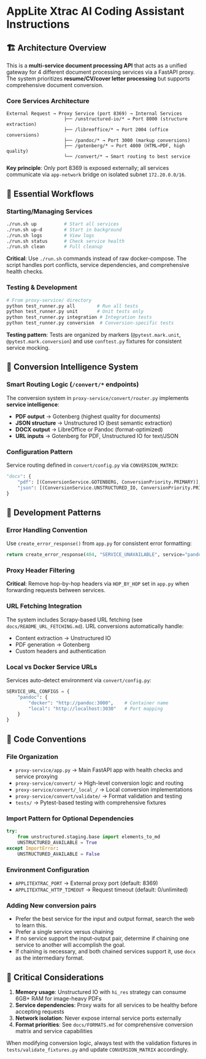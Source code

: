 # AppLite Xtrac AI Coding Assistant Instructions

## 🏗️ Architecture Overview

This is a **multi-service document processing API** that acts as a unified gateway for 4 different document processing services via a FastAPI proxy. The system prioritizes **resume/CV/cover letter processing** but supports comprehensive document conversion.

### Core Services Architecture
```
External Request → Proxy Service (port 8369) → Internal Services
                     ├── /unstructured-io/* → Port 8000 (structure extraction)
                     ├── /libreoffice/* → Port 2004 (office conversions)  
                     ├── /pandoc/* → Port 3000 (markup conversions)
                     ├── /gotenberg/* → Port 4000 (HTML→PDF, high quality)
                     └── /convert/* → Smart routing to best service
```

**Key principle**: Only port 8369 is exposed externally; all services communicate via `app-network` bridge on isolated subnet `172.20.0.0/16`.

## 🚀 Essential Workflows

### Starting/Managing Services
```bash
./run.sh up          # Start all services  
./run.sh up-d        # Start in background
./run.sh logs        # View logs
./run.sh status      # Check service health
./run.sh clean       # Full cleanup
```

**Critical**: Use `./run.sh` commands instead of raw docker-compose. The script handles port conflicts, service dependencies, and comprehensive health checks.

### Testing & Development
```bash
# From proxy-service/ directory
python test_runner.py all        # Run all tests
python test_runner.py unit       # Unit tests only
python test_runner.py integration # Integration tests
python test_runner.py conversion  # Conversion-specific tests
```

**Testing pattern**: Tests are organized by markers (`@pytest.mark.unit`, `@pytest.mark.conversion`) and use `conftest.py` fixtures for consistent service mocking.

## 🎯 Conversion Intelligence System

### Smart Routing Logic (`/convert/*` endpoints)
The conversion system in `proxy-service/convert/router.py` implements **service intelligence**:

- **PDF output** → Gotenberg (highest quality for documents)
- **JSON structure** → Unstructured IO (best semantic extraction) 
- **DOCX output** → LibreOffice or Pandoc (format-optimized)
- **URL inputs** → Gotenberg for PDF, Unstructured IO for text/JSON

### Configuration Pattern
Service routing defined in `convert/config.py` via `CONVERSION_MATRIX`:
```python
"docx": {
    "pdf": [(ConversionService.GOTENBERG, ConversionPriority.PRIMARY)],
    "json": [(ConversionService.UNSTRUCTURED_IO, ConversionPriority.PRIMARY)]
}
```

## 🔧 Development Patterns

### Error Handling Convention
Use `create_error_response()` from `app.py` for consistent error formatting:
```python
return create_error_response(404, "SERVICE_UNAVAILABLE", service="pandoc")
```

### Proxy Header Filtering
**Critical**: Remove hop-by-hop headers via `HOP_BY_HOP` set in `app.py` when forwarding requests between services.

### URL Fetching Integration
The system includes Scrapy-based URL fetching (see `docs/README_URL_FETCHING.md`). URL conversions automatically handle:
- Content extraction → Unstructured IO
- PDF generation → Gotenberg
- Custom headers and authentication

### Local vs Docker Service URLs
Services auto-detect environment via `convert/config.py`:
```python
SERVICE_URL_CONFIGS = {
    "pandoc": {
        "docker": "http://pandoc:3000",    # Container name
        "local": "http://localhost:3030"   # Port mapping
    }
}
```

## 📝 Code Conventions

### File Organization
- `proxy-service/app.py` → Main FastAPI app with health checks and service proxying
- `proxy-service/convert/` → High-level conversion logic and routing
- `proxy-service/convert/_local_/` → Local conversion implementations
- `proxy-service/convert/validate/` → Format validation and testing
- `tests/` → Pytest-based testing with comprehensive fixtures

### Import Pattern for Optional Dependencies
```python
try:
    from unstructured.staging.base import elements_to_md
    UNSTRUCTURED_AVAILABLE = True
except ImportError:
    UNSTRUCTURED_AVAILABLE = False
```

### Environment Configuration
- `APPLITEXTRAC_PORT` → External proxy port (default: 8369)
- `APPLITEXTRAC_HTTP_TIMEOUT` → Request timeout (default: 0/unlimited)

### Adding New conversion pairs
- Prefer the best service for the input and output format, search the web to learn this.
- Prefer a single service versus chaining
- If no service support the input-output pair, determine if chaining one service to another will accomplish the goal.
- If chaining is necessary, and both chained services support it, use `docx` as the intermediary format.

## 🚨 Critical Considerations

1. **Memory usage**: Unstructured IO with `hi_res` strategy can consume 6GB+ RAM for image-heavy PDFs
2. **Service dependencies**: Proxy waits for all services to be healthy before accepting requests  
3. **Network isolation**: Never expose internal service ports externally
4. **Format priorities**: See `docs/FORMATS.md` for comprehensive conversion matrix and service capabilities

When modifying conversion logic, always test with the validation fixtures in `tests/validate_fixtures.py` and update `CONVERSION_MATRIX` accordingly.
